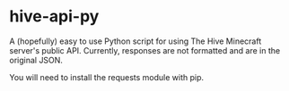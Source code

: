 # hive-api-py
A (hopefully) easy to use Python script for using The Hive Minecraft server's public API. Currently, responses are not formatted and are in the original JSON.

You will need to install the requests module with pip.